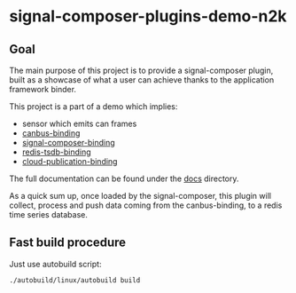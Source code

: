 # signal-composer-plugins-demo-n2k

## Goal

The main purpose of this project is to provide a signal-composer plugin, built as a showcase of what a user can achieve thanks to the application framework binder.

This project is a part of a demo which implies:

- sensor which emits can frames
- [canbus-binding](https://docs.redpesk.bzh/docs/en/master/redpesk-core/canbus/1-Architecture.html)
- [signal-composer-binding](https://docs.redpesk.bzh/docs/en/master/redpesk-core/signal-composer/part-1/1-Architecture.html)
- [redis-tsdb-binding](http://docs.redpesk.bzh/docs/en/master/redpesk-core/redis/1-Architecture.html)
- [cloud-publication-binding](https://docs.redpesk.bzh/docs/en/master/redpesk-core/cloud-pub/1-Architecture.html)

The full documentation can be found under the [docs](./docs/) directory.

As a quick sum up, once loaded by the signal-composer, this plugin will collect, process and push data coming from the canbus-binding, to a redis time series database.

## Fast build procedure

Just use autobuild script:

```bash
./autobuild/linux/autobuild build
```
